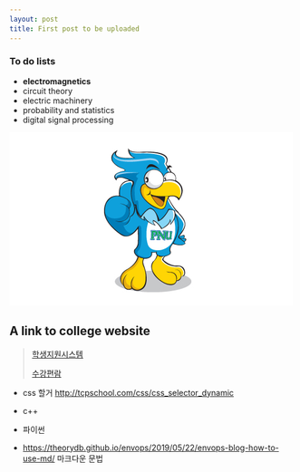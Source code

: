 ```yaml
---
layout: post
title: First post to be uploaded
---
```


### To do lists ###

  * **electromagnetics**
  * circuit theory
  * electric machinery
  * probability and statistics
  * digital signal processing
  
![sangenie](/images/sangenie.png)

## **A link to college website** ##
> [학생지원시스템](https://e-onestop.pusan.ac.kr/index?home=home)
> 
> [수강편람](https://e-onestop.pusan.ac.kr/menu/class/C03/C03001?menuId=2000030301&rMenu=03)
 
 
 * css 할거
http://tcpschool.com/css/css_selector_dynamic

* c++
* 파이썬
* https://theorydb.github.io/envops/2019/05/22/envops-blog-how-to-use-md/ 마크다운 문법

